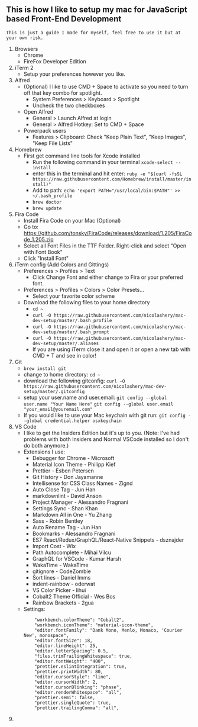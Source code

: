 
## This is how I like to setup my mac for JavaScript based Front-End Development
    This is just a guide I made for myself, feel free to use it but at your own risk.

1. Browsers
    - Chrome
    - FireFox Developer Edition
2. iTerm 2
    - Setup your preferences however you like.
3. Alfred
    - (Optional) I like to use CMD + Space to activate so you need to turn off that key combo for spotlight.
      - System Preferences > Keyboard > Spotlight
      - Uncheck the two checkboxes    
    - Open Alfred
        - General > Launch Alfred at login
        - General > Alfred Hotkey: Set to CMD + Space
    - Powerpack users
        - Features > Clipboard: Check "Keep Plain Text", "Keep Images", "Keep File Lists"
4. Homebrew
    - First get command line tools for Xcode installed
        - Run the following command in your terminal `xcode-select --install`
        - enter this in the terminal and hit enter: 
            `ruby -e "$(curl -fsSL https://raw.githubusercontent.com/Homebrew/install/master/install)"`
        - Add to path: `echo 'export PATH="/usr/local/bin:$PATH"' >> ~/.bash_profile`
        - `brew doctor`
        - `brew update`
5. Fira Code
    - Install Fira Code on your Mac (Optional)
    - Go to: https://github.com/tonsky/FiraCode/releases/download/1.205/FiraCode_1.205.zip
    - Select all Font Files in the TTF Folder. Right-click and select "Open with Font Book"
    - Click "Install Font"
6. iTerm config (Add Colors and Gittings)
    - Preferences > Profiles > Text
        - Click Change Font and either change to Fira or your preferred font.
    - Preferences > Profiles > Colors > Color Presets...
        - Select your favorite color scheme
    - Download the following files to your home directory
        - `cd ~`
        - `curl -O https://raw.githubusercontent.com/nicolashery/mac-dev-setup/master/.bash_profile`
        - `curl -O https://raw.githubusercontent.com/nicolashery/mac-dev-setup/master/.bash_prompt`
        - `curl -O https://raw.githubusercontent.com/nicolashery/mac-dev-setup/master/.aliases`
        - If you are using iTerm close it and open it or open a new tab with CMD + T and see in color!
7. Git
    - `brew install git`
    - change to home directory: `cd ~`
    - download the following gitconfig: 
        `curl -O https://raw.githubusercontent.com/nicolashery/mac-dev-setup/master/.gitconfig`
    - setup your user.name and user.email:
        `git config --global user.name "Your Name Here"`
        `git config --global user.email "your_email@youremail.com"`
    - If you would like to use your Mac keychain with git run:
        `git config --global credential.helper osxkeychain`
8. VS Code
    - I like to get the Insiders Edition but it's up to you. (Note: I've had problems with both Insiders and Normal VSCode installed so I don't do both anymore.)
    - Extensions I use:
        - Debugger for Chrome - Microsoft
        - Material Icon Theme - Philipp Kief
        - Prettier - Esben Petersen
        - Git History - Don Jayamanne
        - Intellisense for CSS Class Names - Zignd
        - Auto Close Tag - Jun Han
        - markdownlint - David Anson
        - Project Manager - Alessandro Fragnani
        - Settings Sync - Shan Khan
        - Markdown All in One - Yu Zhang
        - Sass - Robin Bentley
        - Auto Rename Tag - Jun Han
        - Bookmarks - Alessandro Fragnani
        - ES7 React/Redux/GraphQL/React-Native Snippets - dsznajder
        - Import Cost - Wix
        - Path Autocomplete - Mihai Vilcu
        - GraphQL for VSCode - Kumar Harsh
        - WakaTime - WakaTime
        - gitignore - CodeZombie
        - Sort lines - Daniel Imms
        - indent-rainbow - oderwat
        - VS Color Picker - lihui
        - Cobalt2 Theme Official - Wes Bos
        - Rainbow Brackets - 2gua
    - Settings:
        ```
            "workbench.colorTheme": "Cobalt2",
            "workbench.iconTheme": "material-icon-theme",
            "editor.fontFamily": "Dank Mono, Menlo, Monaco, 'Courier New', monospace",
            "editor.fontSize": 18,
            "editor.lineHeight": 25,
            "editor.letterSpacing": 0.5,
            "files.trimTrailingWhitespace": true,
            "editor.fontWeight": "400",
            "prettier.eslintIntegration": true,
            "prettier.printWidth": 80,
            "editor.cursorStyle": "line",
            "editor.cursorWidth": 2,
            "editor.cursorBlinking": "phase",
            "editor.renderWhitespace": "all",
            "prettier.semi": false,
            "prettier.singleQuote": true,
            "prettier.trailingComma": "all",
        ```
9.
    
















